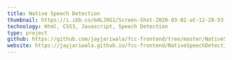 ```yaml
---
title: Native Speech Detection
thumbnail: https://i.ibb.co/m4LJ0G1/Screen-Shot-2020-03-02-at-12-28-53-PM.png
technology: Html, CSS3, Javascript, Speech Detection
type: project
github: https://github.com/jayjariwala/fcc-frontend/tree/master/NativeSpeechDetection
website: https://jayjariwala.github.io/fcc-frontend/NativeSpeechDetection/
---
```


